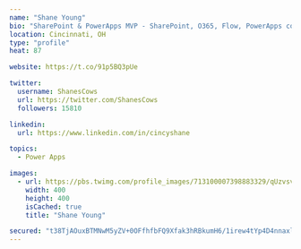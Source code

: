 ```yaml
---
name: "Shane Young"
bio: "SharePoint & PowerApps MVP - SharePoint, O365, Flow, PowerApps consulting? @PowerApps911 | Pure Snark? You found it."
location: Cincinnati, OH
type: "profile"
heat: 87

website: https://t.co/91p5BQ3pUe

twitter:
  username: ShanesCows
  url: https://twitter.com/ShanesCows
  followers: 15810

linkedin:
  url: https://www.linkedin.com/in/cincyshane

topics:
  - Power Apps

images:
  - url: https://pbs.twimg.com/profile_images/713100007398883329/qUzvsvQ3_400x400.jpg
    width: 400
    height: 400
    isCached: true
    title: "Shane Young"

secured: "t38TjAOuxBTMNwM5yZV+0OFfhfbFQ9Xfak3hRBkumH6/1irew4tYp4D4nnaxlLSYyY4FQhnLyOWAKzr+dHygJqHtd+P0v6rsuS9mqtytzRw7GePezzfB320NMWN9nrzdbXVInRM0KR3ggw8mJsRyOjxoh0JzG98r5C1D9wIDvKyXwJP6dy52MYVuvW8ZqNiHlO96MQkKW9Feovq4lIRNuNQbY4oYiaJhUxQtMrDFEKwwYc17whAyBKlaNMYwKGjhYNNPpJniM5rwWDvg6UclMd1oDUgF0x/k7TnQNz1OC+Aad+3fOowcEXEbr5q7EpTbnq/+wZx067axk1q+G3cEPGAKjQSq0GoIF6XCqTEbNFyKn4HeAhGw+bvPcXWOTBU15A80gg294ZRBas/dcfgPDfOH8z4u8bsEzASrFb2I6TQ=;CFa50SlrUEo1QssQHGTSqA=="
---
```


